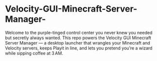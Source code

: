 # Velocity-GUI-Minecraft-Server-Manager-
Welcome to the purple-tinged control center you never knew you needed but secretly always wanted. This repo powers the Velocity GUI Minecraft Server Manager — a desktop launcher that wrangles your Minecraft and Velocity servers, keeps Playit in line, and lets you pretend you’re a wizard while sipping coffee at 3 AM.
